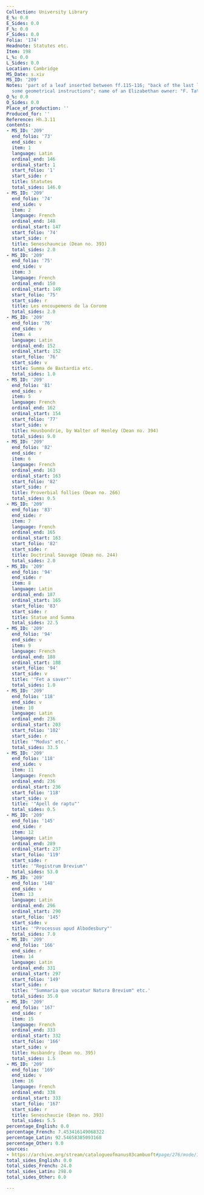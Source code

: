 ```yaml
---
Collection: University Library
E_%: 0.0
E_Sides: 0.0
F_%: 0.0
F_Sides: 0.0
Folia: '174'
Headnote: Statutes etc.
Item: 198
L_%: 0.0
L_Sides: 0.0
Location: Cambridge
MS_Date: s.xiv
MS_ID: '209'
Notes: 'part of a leaf inserted between ff.115-116; "back of the last leaf contains
  some geometrical instructions"; name of an Elizabethan owner: "F. Tate"'
O_%: 0.0
O_Sides: 0.0
Place_of_production: ''
Produced_for: ''
Reference: Hh.3.11
contents:
- MS_ID: '209'
  end_folio: '73'
  end_side: v
  item: 1
  language: Latin
  ordinal_end: 146
  ordinal_start: 1
  start_folio: '1'
  start_side: r
  title: Statutes
  total_sides: 146.0
- MS_ID: '209'
  end_folio: '74'
  end_side: v
  item: 2
  language: French
  ordinal_end: 148
  ordinal_start: 147
  start_folio: '74'
  start_side: r
  title: Seneschauncie (Dean no. 393)
  total_sides: 2.0
- MS_ID: '209'
  end_folio: '75'
  end_side: v
  item: 3
  language: French
  ordinal_end: 150
  ordinal_start: 149
  start_folio: '75'
  start_side: r
  title: Les encoupemens de la Corone
  total_sides: 2.0
- MS_ID: '209'
  end_folio: '76'
  end_side: v
  item: 4
  language: Latin
  ordinal_end: 152
  ordinal_start: 152
  start_folio: '76'
  start_side: v
  title: Summa de Bastardia etc.
  total_sides: 1.0
- MS_ID: '209'
  end_folio: '81'
  end_side: v
  item: 5
  language: French
  ordinal_end: 162
  ordinal_start: 154
  start_folio: '77'
  start_side: v
  title: Housbondrie, by Walter of Henley (Dean no. 394)
  total_sides: 9.0
- MS_ID: '209'
  end_folio: '82'
  end_side: r
  item: 6
  language: French
  ordinal_end: 163
  ordinal_start: 163
  start_folio: '82'
  start_side: r
  title: Proverbial follies (Dean no. 266)
  total_sides: 0.5
- MS_ID: '209'
  end_folio: '83'
  end_side: r
  item: 7
  language: French
  ordinal_end: 165
  ordinal_start: 163
  start_folio: '82'
  start_side: r
  title: Doctrinal Sauvage (Dean no. 244)
  total_sides: 2.0
- MS_ID: '209'
  end_folio: '94'
  end_side: r
  item: 8
  language: Latin
  ordinal_end: 187
  ordinal_start: 165
  start_folio: '83'
  start_side: r
  title: Statue and Summa
  total_sides: 22.5
- MS_ID: '209'
  end_folio: '94'
  end_side: v
  item: 9
  language: French
  ordinal_end: 188
  ordinal_start: 188
  start_folio: '94'
  start_side: v
  title: '"Fet a saver"'
  total_sides: 1.0
- MS_ID: '209'
  end_folio: '118'
  end_side: v
  item: 10
  language: Latin
  ordinal_end: 236
  ordinal_start: 203
  start_folio: '102'
  start_side: r
  title: '"Modus" etc.'
  total_sides: 33.5
- MS_ID: '209'
  end_folio: '118'
  end_side: v
  item: 11
  language: French
  ordinal_end: 236
  ordinal_start: 236
  start_folio: '118'
  start_side: v
  title: '"Apell de raptu"'
  total_sides: 0.5
- MS_ID: '209'
  end_folio: '145'
  end_side: r
  item: 12
  language: Latin
  ordinal_end: 289
  ordinal_start: 237
  start_folio: '119'
  start_side: r
  title: '"Registrum Brevium"'
  total_sides: 53.0
- MS_ID: '209'
  end_folio: '148'
  end_side: v
  item: 13
  language: Latin
  ordinal_end: 296
  ordinal_start: 290
  start_folio: '145'
  start_side: v
  title: '"Processus apud Albodesbury"'
  total_sides: 7.0
- MS_ID: '209'
  end_folio: '166'
  end_side: r
  item: 14
  language: Latin
  ordinal_end: 331
  ordinal_start: 297
  start_folio: '149'
  start_side: r
  title: '"Summaria que vocatur Natura Brevium" etc.'
  total_sides: 35.0
- MS_ID: '209'
  end_folio: '167'
  end_side: r
  item: 15
  language: French
  ordinal_end: 333
  ordinal_start: 332
  start_folio: '166'
  start_side: v
  title: Husbandry (Dean no. 395)
  total_sides: 1.5
- MS_ID: '209'
  end_folio: '169'
  end_side: v
  item: 16
  language: French
  ordinal_end: 338
  ordinal_start: 333
  start_folio: '167'
  start_side: r
  title: Seneschaucie (Dean no. 393)
  total_sides: 5.5
percentage_English: 0.0
percentage_French: 7.453416149068322
percentage_Latin: 92.54658385093168
percentage_Other: 0.0
sources:
- https://archive.org/stream/catalogueofmanus03cambuoft#page/276/mode/1up
total_sides_English: 0.0
total_sides_French: 24.0
total_sides_Latin: 298.0
total_sides_Other: 0.0

---
```


